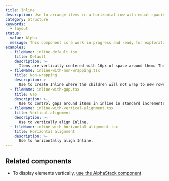 ```yaml
---
title: Inline
description: Use to arrange items in a horizontal row with equal spacing around them. Items wrap onto multiple lines when needed.
category: Structure
keywords:
  - layout
status:
  value: Alpha
  message: This component is a work in progress and ready for exploratory usage, with breaking changes expected in minor version updates. Please use with caution. Learn more about our [component lifecycle](/getting-started/components-lifecycle).
examples:
  - fileName: inline-default.tsx
    title: Default
    description: >-
      Items are vertically centered with 16px of space around them. They’ll wrap onto multiple lines when needed.
  - fileName: inline-with-non-wrapping.tsx
    title: Non-wrapping
    description: >-
      Use to create Inline where the children will not wrap to new rows on small screens.
  - fileName: inline-with-gap.tsx
    title: Gap
    description: >-
      Use to control gaps around items in inline in standard increments.
  - fileName: inline-with-vertical-alignment.tsx
    title: Vertical alignment
    description: >-
      Use to vertically align Inline.
  - fileName: inline-with-horizontal-alignment.tsx
    title: Horizontal alignment
    description: >-
      Use to horizontally align Inline.
---
```


## Related components

- To display elements vertically, [use the AlphaStack component](https://polaris.shopify.com/components/alphastack)
